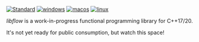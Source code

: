 [![Standard](https://img.shields.io/badge/c%2B%2B-17/20-blue.svg)](https://en.wikipedia.org/wiki/C%2B%2B#Standardization)
[![windows](https://github.com/tcbrindle/libflow/actions/workflows/windows.yml/badge.svg)](https://github.com/tcbrindle/libflow/actions/workflows/windows.yml)
[![macos](https://github.com/tcbrindle/libflow/actions/workflows/macos.yml/badge.svg)](https://github.com/tcbrindle/libflow/actions/workflows/macos.yml)
[![linux](https://github.com/tcbrindle/libflow/actions/workflows/linux.yml/badge.svg)](https://github.com/tcbrindle/libflow/actions/workflows/linux.yml)

*libflow* is a work-in-progress functional programming library for C++17/20.

It's not yet ready for public consumption, but watch this space!
